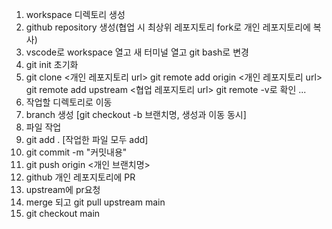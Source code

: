 1. workspace 디렉토리 생성
2. github repository 생성(협업 시 최상위 레포지토리 fork로 개인 레포지토리에 복사)
3. vscode로 workspace 열고 새 터미널 열고 git bash로 변경
4. git init 초기화
5. git clone <개인 레포지토리 url>
   git remote add origin <개인 레포지토리 url>
   git remote add upstream <협업 레포지토리 url>
   git remote -v로 확인 ...
6. 작업할 디렉토리로 이동
7. branch 생성 [git checkout -b 브랜치명, 생성과 이동 동시]
8. 파일 작업
9. git add . [작업한 파일 모두 add]
10. git commit -m "커밋내용"
11. git push origin <개인 브랜치명>
12. github 개인 레포지토리에 PR 
13. upstream에 pr요청
14. merge 되고 git pull upstream main
15. git checkout main
